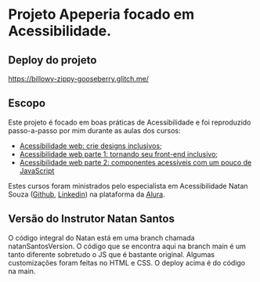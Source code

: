 # Projeto Apeperia focado em Acessibilidade.

## Deploy do projeto

https://billowy-zippy-gooseberry.glitch.me/

## Escopo

Este projeto é focado em boas práticas de Acessibilidade e foi reproduzido passo-a-passo por mim durante as aulas dos cursos:

- [Acessibilidade web: crie designs inclusivos](https://www.alura.com.br/curso-online-acessibilidade-web-design-inclusivos);
- [Acessibilidade web parte 1: tornando seu front-end inclusivo](https://www.alura.com.br/conteudo/acessibilidade-web-front-end);
- [Acessibilidade web parte 2: componentes acessíveis com um pouco de JavaScript](https://www.alura.com.br/conteudo/acessibilidade-web-front-end-parte-2)

Estes cursos foram ministrados pelo especialista em Acessibilidade Natan Souza ([Github](https://github.com/designernatan), [Linkedin](https://www.linkedin.com/in/designernatan/)) na plataforma da [Alura](https://www.alura.com.br/).

## Versão do Instrutor Natan Santos

O código integral do Natan está em uma branch chamada natanSantosVersion.
O código que se encontra aqui na branch main é um tanto diferente sobretudo o JS que é bastante original.
Algumas customizações foram feitas no HTML e CSS.
O deploy acima é do código na main.
